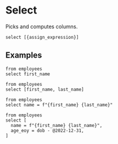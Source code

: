 # Select

Picks and computes columns.

```prql_no_test
select [{assign_expression}]
```

## Examples

```prql
from employees
select first_name
```

```prql
from employees
select [first_name, last_name]
```

```prql
from employees
select name = f"{first_name} {last_name}"
```

```prql
from employees
select [
  name = f"{first_name} {last_name}",
  age_eoy = dob - @2022-12-31,
]
```
